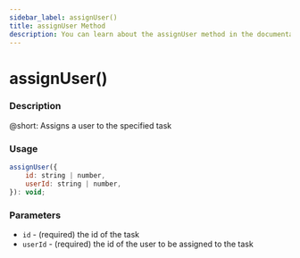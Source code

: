 ```yaml
---
sidebar_label: assignUser()
title: assignUser Method
description: You can learn about the assignUser method in the documentation of the DHTMLX JavaScript To Do List library. Browse developer guides and API reference, try out code examples and live demos, and download a free 30-day evaluation version of DHTMLX To Do List.
---
```


# assignUser()

### Description

@short: Assigns a user to the specified task

### Usage

~~~js
assignUser({
    id: string | number,
    userId: string | number,
}): void;
~~~

### Parameters

- `id` - (required) the id of the task
- `userId` - (required) the id of the user to be assigned to the task